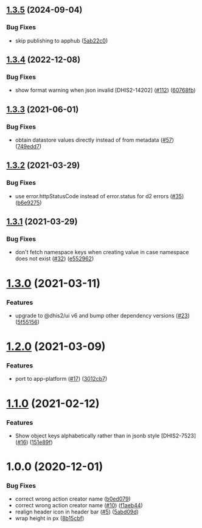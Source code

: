 ## [1.3.5](https://github.com/dhis2/datastore-app/compare/v1.3.4...v1.3.5) (2024-09-04)


### Bug Fixes

* skip publishing to apphub ([5ab22c0](https://github.com/dhis2/datastore-app/commit/5ab22c075aa63875c86b6542f2340ba892e1d24f))

## [1.3.4](https://github.com/dhis2/datastore-app/compare/v1.3.3...v1.3.4) (2022-12-08)


### Bug Fixes

* show format warning when json invalid [DHIS2-14202] ([#112](https://github.com/dhis2/datastore-app/issues/112)) ([60768fb](https://github.com/dhis2/datastore-app/commit/60768fbeda4b7cd89268d28813e16b433ba88b30))

## [1.3.3](https://github.com/dhis2/datastore-app/compare/v1.3.2...v1.3.3) (2021-06-01)


### Bug Fixes

* obtain datastore values directly instead of from metadata  ([#57](https://github.com/dhis2/datastore-app/issues/57)) ([749edd7](https://github.com/dhis2/datastore-app/commit/749edd7e7c6ff05a91b4750b3f6127da4772476b))

## [1.3.2](https://github.com/dhis2/datastore-app/compare/v1.3.1...v1.3.2) (2021-03-29)


### Bug Fixes

* use error.httpStatusCode instead of error.status for d2 errors ([#35](https://github.com/dhis2/datastore-app/issues/35)) ([b6e9275](https://github.com/dhis2/datastore-app/commit/b6e92751a3c76ca7e4eb89a9f0b713c1065444ed))

## [1.3.1](https://github.com/dhis2/datastore-app/compare/v1.3.0...v1.3.1) (2021-03-29)


### Bug Fixes

* don't fetch namespace keys when creating value in case namespace does not exist ([#32](https://github.com/dhis2/datastore-app/issues/32)) ([e552962](https://github.com/dhis2/datastore-app/commit/e5529620ff18176fb2eace7fdb0a54bbd5de09ae))

# [1.3.0](https://github.com/dhis2/datastore-app/compare/v1.2.0...v1.3.0) (2021-03-11)


### Features

* upgrade to @dhis2/ui v6 and bump other dependency versions  ([#23](https://github.com/dhis2/datastore-app/issues/23)) ([5f55156](https://github.com/dhis2/datastore-app/commit/5f55156b51109fdd498945a6cdd5a1a799847325))

# [1.2.0](https://github.com/dhis2/datastore-app/compare/v1.1.0...v1.2.0) (2021-03-09)


### Features

* port to app-platform ([#17](https://github.com/dhis2/datastore-app/issues/17)) ([3012cb7](https://github.com/dhis2/datastore-app/commit/3012cb73aef845491d2f3446d16ae89b7a55ebf1))

# [1.1.0](https://github.com/dhis2/datastore-app/compare/v1.0.0...v1.1.0) (2021-02-12)


### Features

* Show object keys alphabetically rather than in jsonb style [DHIS2-7523] ([#16](https://github.com/dhis2/datastore-app/issues/16)) ([151e89f](https://github.com/dhis2/datastore-app/commit/151e89ffe555d63d85a85d60f172b04f3ec24c2e))

# 1.0.0 (2020-12-01)


### Bug Fixes

* correct wrong action creator name ([b0ed079](https://github.com/dhis2/datastore-app/commit/b0ed079011e038b10dc616551a3583db79c6a308))
* correct wrong action creator name ([#10](https://github.com/dhis2/datastore-app/issues/10)) ([f1aeb44](https://github.com/dhis2/datastore-app/commit/f1aeb442779acfa9037cb20f35d25277e99a725d))
* realign header icon in header bar ([#5](https://github.com/dhis2/datastore-app/issues/5)) ([5abd09d](https://github.com/dhis2/datastore-app/commit/5abd09d9f3e5467302799ee768914afb1ae73be4))
* wrap height in px ([8b15cbf](https://github.com/dhis2/datastore-app/commit/8b15cbf2c5e35be82b8d3005891045dd7849ce87))
